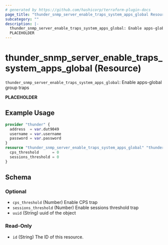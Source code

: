 ```yaml
---
# generated by https://github.com/hashicorp/terraform-plugin-docs
page_title: "thunder_snmp_server_enable_traps_system_apps_global Resource - terraform-provider-thunder"
subcategory: ""
description: |-
  thunder_snmp_server_enable_traps_system_apps_global: Enable apps-global group traps
  PLACEHOLDER
---
```


# thunder_snmp_server_enable_traps_system_apps_global (Resource)

`thunder_snmp_server_enable_traps_system_apps_global`: Enable apps-global group traps

__PLACEHOLDER__

## Example Usage

```terraform
provider "thunder" {
  address  = var.dut9049
  username = var.username
  password = var.password
}
resource "thunder_snmp_server_enable_traps_system_apps_global" "thunder_snmp_server_enable_traps_system_apps_global" {
  cps_threshold      = 0
  sessions_threshold = 0
}
```

<!-- schema generated by tfplugindocs -->
## Schema

### Optional

- `cps_threshold` (Number) Enable CPS trap
- `sessions_threshold` (Number) Enable sessions threshold trap
- `uuid` (String) uuid of the object

### Read-Only

- `id` (String) The ID of this resource.



